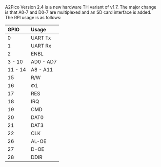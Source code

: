 A2Pico Version 2.4 is a new hardware TH variant of v1.7. The major change is that A0-7 and D0-7 are multiplexed and an SD card interface is added.
The RPI usage is as follows:

| GPIO    | Usage     |
|:--------|:----------|
| 0       |  UART Tx  |
| 1       |  UART Rx  |
| 2       |  ENBL     |
| 3 - 10  | AD0 - AD7 |
| 11 - 14 | A8 - A11  |
| 15      | R/W       |
| 16      | Ф1        |
| 17      | RES       |
| 18      | IRQ       |
| 19      | CMD       |
| 20      | DAT0      |
| 21      | DAT3      |
| 22      | CLK       |
| 26      | AL-OE     |
| 27      | D-OE      |
| 28      | DDIR      |
